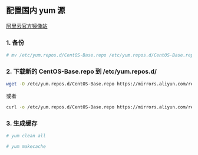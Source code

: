 ## 配置国内 yum 源
[阿里云官方镜像站](https://developer.aliyun.com/mirror/ "aliyun")

### 1. 备份
```bash
# mv /etc/yum.repos.d/CentOS-Base.repo /etc/yum.repos.d/CentOS-Base.repo.backup
```

### 2. 下载新的 CentOS-Base.repo 到 /etc/yum.repos.d/
```bash
wget -O /etc/yum.repos.d/CentOS-Base.repo https://mirrors.aliyun.com/repo/Centos-7.repo
```
或者

```bash
curl -o /etc/yum.repos.d/CentOS-Base.repo https://mirrors.aliyun.com/repo/Centos-7.repo
```

### 3. 生成缓存
```bash
# yum clean all

# yum makecache
```
